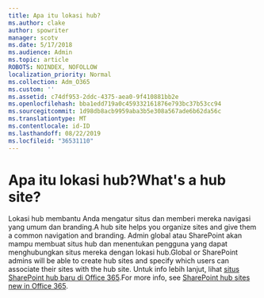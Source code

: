 ```yaml
---
title: Apa itu lokasi hub?
ms.author: clake
author: spowriter
manager: scotv
ms.date: 5/17/2018
ms.audience: Admin
ms.topic: article
ROBOTS: NOINDEX, NOFOLLOW
localization_priority: Normal
ms.collection: Adm_O365
ms.custom: ''
ms.assetid: c74df953-2ddc-4375-aea0-9f410881bb2e
ms.openlocfilehash: bba1edd719a0c459332161876e793bc37b53cc94
ms.sourcegitcommit: 1d98db8acb9959aba3b5e308a567ade6b62da56c
ms.translationtype: MT
ms.contentlocale: id-ID
ms.lasthandoff: 08/22/2019
ms.locfileid: "36531110"
---
```

# <a name="whats-a-hub-site"></a><span data-ttu-id="cedc7-102">Apa itu lokasi hub?</span><span class="sxs-lookup"><span data-stu-id="cedc7-102">What's a hub site?</span></span>

<span data-ttu-id="cedc7-103">Lokasi hub membantu Anda mengatur situs dan memberi mereka navigasi yang umum dan branding.</span><span class="sxs-lookup"><span data-stu-id="cedc7-103">A hub site helps you organize sites and give them a common navigation and branding.</span></span> <span data-ttu-id="cedc7-104">Admin global atau SharePoint akan mampu membuat situs hub dan menentukan pengguna yang dapat menghubungkan situs mereka dengan lokasi hub.</span><span class="sxs-lookup"><span data-stu-id="cedc7-104">Global or SharePoint admins will be able to create hub sites and specify which users can associate their sites with the hub site.</span></span> <span data-ttu-id="cedc7-105">Untuk info lebih lanjut, lihat [situs SharePoint hub baru di Office 365](https://go.microsoft.com/fwlink/?linkid=869388).</span><span class="sxs-lookup"><span data-stu-id="cedc7-105">For more info, see [SharePoint hub sites new in Office 365](https://go.microsoft.com/fwlink/?linkid=869388).</span></span>
  

